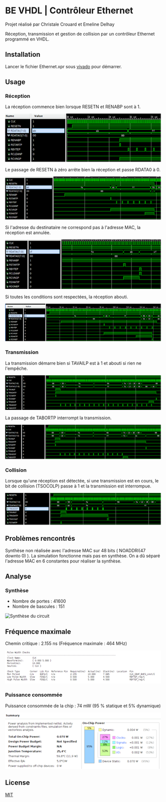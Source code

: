 # BE VHDL | Contrôleur Ethernet

Projet réalisé par Christale Crouard et Emeline Delhay

Réception, transmission et gestion de collision par un contrôleur Ethernet programmé en VHDL.


## Installation

Lancer le fichier Ethernet.xpr sous [vivado](https://www.xilinx.com/products/design-tools/vivado.html) pour démarrer.

## Usage

### Réception
La réception commence bien lorsque RESETN et RENABP sont à 1.

![Début de la réception](https://github.com/christalecrouard/BE_VHDL/blob/main/images/renabp.png)

Le passage de RESETN à zéro arrête bien la réception et passe RDATA0 à 0.

![RESET passe à zéro et arrête la reception](https://github.com/christalecrouard/BE_VHDL/blob/main/images/resetn.png)

Si l'adresse du destinataire ne correspond pas à l'adresse MAC, la réception est annulée.

![Adresse incorrecte : pas de reception](https://github.com/christalecrouard/BE_VHDL/blob/main/images/addrincorrecte.png)

Si toutes les conditions sont respectées, la réception abouti.

![Reception complète si tout est respecté](https://github.com/christalecrouard/BE_VHDL/blob/main/images/receptionnormale.png)

### Transmission
La transmission démarre bien si TAVAILP est à 1 et abouti si rien ne l'empêche.

![Transmission complète](https://github.com/christalecrouard/BE_VHDL/blob/main/images/transmission%20ok.png)

La passage de TABORTP interrompt la transmission.

![TABORT interrompt le transmission](https://github.com/christalecrouard/BE_VHDL/blob/main/images/abort.png)

### Collision
Lorsque qu'une réception est détectée, si une transmission est en cours, le bit de collision (TSOCOLP) passe à 1 et la transmission est interrompue.

![Un collision interrompt la transmission](https://github.com/christalecrouard/BE_VHDL/blob/main/images/collision.png)


## Problèmes rencontrés

Synthèse non réalisée avec l'adresse MAC sur 48 bits ( NOADDRI(47 downto 0) ). La simulation fonctionne mais pas en synthèse. On a dû séparé l'adresse MAC en 6 constantes pour réaliser la synthèse.

## Analyse

### Synthèse
- Nombre de portes : 41600
- Nombre de bascules : 151

![Synthèse du circuit](https://github.com/christalecrouard/BE_VHDL/blob/main/images/synth%C3%A8se.png)

## Fréquence maximale
Chemin critique : 2.155 ns (Fréquence maximale : 464 MHz)

![Fréquence max du circuit](https://github.com/christalecrouard/BE_VHDL/blob/main/images/fr%C3%A9quence.png)

### Puissance consommée
Puissance consommée de la chip : 74 mW (95 % statique et 5% dynamique)

![Puissance consommée](https://github.com/christalecrouard/BE_VHDL/blob/main/images/consommation.png)


## License
[MIT](https://choosealicense.com/licenses/mit/)

